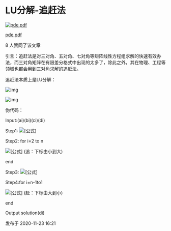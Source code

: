 # LU分解-追赶法

[![pde.pdf](https://pic1.zhimg.com/v2-3d1841d37f1995c17f9cb1c529b985e4_xs.jpg?source=172ae18b)](https://www.zhihu.com/people/pde-pdf)

[pde.pdf](https://www.zhihu.com/people/pde-pdf)





8 人赞同了该文章

引言：追赶法是对三对角、五对角、七对角等矩阵线性方程组求解的快速有效办法，而三对角矩阵在有限差分格式中出现的太多了，除此之外，其在物理、工程等领域也都会用到三对角求解的追赶法。

追赶法本质上是LU分解：

![img](https://pic1.zhimg.com/80/v2-d4b921f6aba39400e68138ce651c3e58_1440w.jpg)

![img](https://pic1.zhimg.com/80/v2-0d42f121171ba87779bfa45ec144fb94_1440w.jpg)

伪代码：

Input:(ai)(bi)(ci)(di)

Step1: ![[公式]](https://www.zhihu.com/equation?tex=b_%7B1%7D%5Cleftarrow+b_%7B1%7D%2Cy_%7B1%7D%5Cleftarrow+d_%7B1%7D%2C)

Step2: for i=2 to n

![[公式]](https://www.zhihu.com/equation?tex=a_%7Bi%7D%5Cleftarrow+%5Cfrac%7Ba_%7Bi%7D%7D%7B%5Cbeta_%7Bi-1%7D%7D%2Cb_%7Bi%7D%3Db_%7Bi%7D-a_%7Bi%7Dc_%7Bi-1%7D%2Cd_%7Bi%7D%3Dd_%7Bi%7D-a_%7Bi%7Dd_%7Bi-1%7D%2C) (追：下标由小到大)

end

Step3: ![[公式]](https://www.zhihu.com/equation?tex=d_%7Bn%7D%3Dd_%7Bn%7D%2Fb_%7Bn%7D)

Step4:for i=n-1to1

![[公式]](https://www.zhihu.com/equation?tex=d_%7Bi%7D%3D%28d_%7Bi%7D-c_%7Bi%7Dd_%7Bi%2B1%7D%29%2Fb_%7Bi%7D) (赶：下标由大到小)

end

Output solution(di)



发布于 2020-11-23 16:21